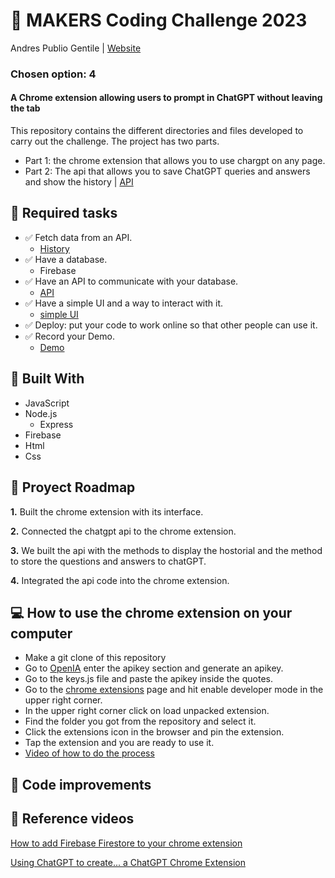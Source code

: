 # 🧠 MAKERS Coding Challenge 2023
Andres Publio Gentile | [Website](https://shrouded-waters-32984-0d9758ff8558.herokuapp.com/read/chat)

### Chosen option: 4
#### A Chrome extension allowing users to prompt in ChatGPT without leaving the tab
This repository contains the different directories and files developed to carry out the challenge. The project has two parts.
- Part 1: the chrome extension that allows you to use chargpt on any page.
- Part 2: The api that allows you to save ChatGPT queries and answers and show the history | [API](https://github.com/agentil1sp/andres-publio.git)

## 📝 Required tasks
- ✅ Fetch data from an API.
    - [History](https://shrouded-waters-32984-0d9758ff8558.herokuapp.com/read/chat)
- ✅ Have a database.
    - Firebase
- ✅ Have an API to communicate with your database.
    - [API](https://github.com/agentil1sp/andres-publio.git)
- ✅ Have a simple UI and a way to interact with it.
    - [simple UI](https://github.com/agentil1sp/makers-chrome-extension-andres-publio/blob/main/images/simple%20UI.png)
- ✅ Deploy: put your code to work online so that other people can use it. 
- ✅ Record your Demo.
    - [Demo](https://www.loom.com/share/e2eb3f94f63b4aa2aa2fb3ad8c99bc76?sid=df01ea09-da89-4b62-88f1-37675aefcc92)

## 🔨 Built With
- JavaScript
- Node.js
    - Express
- Firebase
- Html
- Css

## 📂 Proyect Roadmap

**1.** Built the chrome extension with its interface.

**2.** Connected the chatgpt api to the chrome extension.

**3.** We built the api with the methods to display the hostorial and the method to store the questions and answers to chatGPT.

**4.** Integrated the api code into the chrome extension.

## 💻 How to use the chrome extension on your computer
- Make a git clone of this repository
- Go to [OpenIA](https://platform.openai.com/account/api-keys) enter the apikey section and generate an apikey.
- Go to the keys.js file and paste the apikey inside the quotes.
- Go to the [chrome extensions](chrome://extensions/) page and hit enable developer mode in the upper right corner.
- In the upper right corner click on load unpacked extension.
- Find the folder you got from the repository and select it.
- Click the extensions icon in the browser and pin the extension.
- Tap the extension and you are ready to use it.
- [Video of how to do the process](https://www.loom.com/share/39744e1039114f4c87d044274c237d13?sid=a43e1803-49e6-4762-9be9-3c4081d7bf9e)

## 🤖 Code improvements

## 🎥 Reference videos

[How to add Firebase Firestore to your chrome extension](https://www.youtube.com/watch?v=o_tM2ORppm8)

[Using ChatGPT to create... a ChatGPT Chrome Extension](https://www.youtube.com/watch?v=i1B_R4S7xnw)







